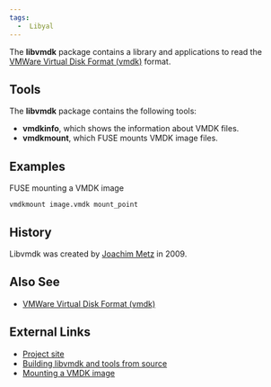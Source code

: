 ```yaml
---
tags:
  -  Libyal
---
```

The **libvmdk** package contains a library and applications to read the
[VMWare Virtual Disk Format
(vmdk)](vmware_virtual_disk_format_(vmdk).md) format.

## Tools

The **libvmdk** package contains the following tools:

- **vmdkinfo**, which shows the information about VMDK files.
- **vmdkmount**, which FUSE mounts VMDK image files.

## Examples

FUSE mounting a VMDK image

    vmdkmount image.vmdk mount_point

## History

Libvmdk was created by [Joachim Metz](joachim_metz.md) in 2009.

## Also See

- [VMWare Virtual Disk Format
  (vmdk)](vmware_virtual_disk_format_(vmdk).md)

## External Links

- [Project site](https://github.com/libyal/libvmdk/)
- [Building libvmdk and tools from
  source](https://github.com/libyal/libvmdk/wiki/Building)
- [Mounting a VMDK
  image](https://github.com/libyal/libvmdk/wiki/Mounting)

